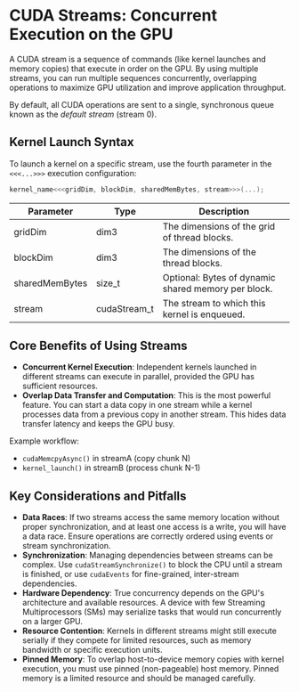 # CUDA Streams: Concurrent Execution on the GPU

A CUDA stream is a sequence of commands (like kernel launches and memory copies) that execute in order on the GPU. By using multiple streams, you can run multiple sequences concurrently, overlapping operations to maximize GPU utilization and improve application throughput.

By default, all CUDA operations are sent to a single, synchronous queue known as the *default stream* (stream 0).

## Kernel Launch Syntax

To launch a kernel on a specific stream, use the fourth parameter in the `<<<...>>>` execution configuration:

```cpp
kernel_name<<<gridDim, blockDim, sharedMemBytes, stream>>>(...);
```

| Parameter        | Type          | Description                                      |
|------------------|---------------|--------------------------------------------------|
| gridDim          | dim3          | The dimensions of the grid of thread blocks.     |
| blockDim         | dim3          | The dimensions of the thread blocks.             |
| sharedMemBytes   | size_t        | Optional: Bytes of dynamic shared memory per block. |
| stream           | cudaStream_t  | The stream to which this kernel is enqueued.     |

## Core Benefits of Using Streams

- **Concurrent Kernel Execution**: Independent kernels launched in different streams can execute in parallel, provided the GPU has sufficient resources.
- **Overlap Data Transfer and Computation**: This is the most powerful feature. You can start a data copy in one stream while a kernel processes data from a previous copy in another stream. This hides data transfer latency and keeps the GPU busy.

Example workflow:
- `cudaMemcpyAsync()` in streamA (copy chunk N)
- `kernel_launch()` in streamB (process chunk N-1)


## Key Considerations and Pitfalls

- **Data Races**: If two streams access the same memory location without proper synchronization, and at least one access is a write, you will have a data race. Ensure operations are correctly ordered using events or stream synchronization.
- **Synchronization**: Managing dependencies between streams can be complex. Use `cudaStreamSynchronize()` to block the CPU until a stream is finished, or use `cudaEvents` for fine-grained, inter-stream dependencies.
- **Hardware Dependency**: True concurrency depends on the GPU's architecture and available resources. A device with few Streaming Multiprocessors (SMs) may serialize tasks that would run concurrently on a larger GPU.
- **Resource Contention**: Kernels in different streams might still execute serially if they compete for limited resources, such as memory bandwidth or specific execution units.
- **Pinned Memory**: To overlap host-to-device memory copies with kernel execution, you must use pinned (non-pageable) host memory. Pinned memory is a limited resource and should be managed carefully.